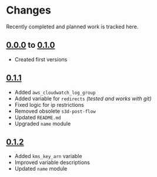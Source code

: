 # Changes
Recently completed and planned work is tracked here.

## [0.0.0](.) to [0.1.0](.)
- Created first versions

## [0.1.1](.)
- Added `aws_cloudwatch_log_group`
- Added variable for `redirects` _(tested and works with git)_
- Fixed logic for ip restrictions
- Removed obsolete `s3d-post-flow`
- Updated `README.md`
- Upgraded `name` module

## [0.1.2](.)
- Added `kms_key_arn` variable
- Improved variable descriptions
- Updated `name` module
